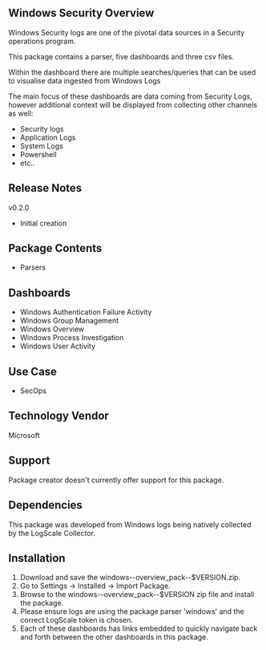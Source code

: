 ## Windows Security Overview

Windows Security logs are one of the pivotal data sources in a Security operations program.

This package contains a parser, five dashboards and three csv files.

Within the dashboard there are multiple searches/queries that can be used to visualise data ingested from Windows Logs

The main focus of these dashboards are data coming from Security Logs, however additional context will be displayed from collecting other channels as well:
- Security logs
- Application Logs
- System Logs
- Powershell
- etc..

## Release Notes

v0.2.0 
- Initial creation


## Package Contents

- Parsers

## Dashboards

- Windows Authentication Failure Activity
- Windows Group Management
- Windows Overview
- Windows Process Investigation
- Windows User Activity

## Use Case

- SecOps

## Technology Vendor

Microsoft

## Support

Package creator doesn't currently offer support for this package.

## Dependencies

This package was developed from Windows logs being natively collected by the LogScale Collector.

## Installation

1. Download and save the windows--overview_pack--$VERSION.zip.
2. Go to Settings → Installed → Import Package.
3. Browse to the windows--overview_pack--$VERSION zip file and install the package.
4. Please ensure logs are using the package parser 'windows' and the correct LogScale token is chosen.
5. Each of these dashboards has links embedded to quickly navigate back and forth between the other dashboards in this package. 